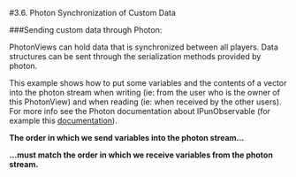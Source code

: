 #3.6. Photon Synchronization of Custom Data

###Sending custom data through Photon:

PhotonViews can hold data that is synchronized between all players.  Data structures can be sent through the serialization methods provided by photon.

This example shows how to put some variables and the contents of a vector into the photon stream when writing (ie: from the user who is the owner of this PhotonView) and when reading (ie: when received by the other users). For more info see the Photon documentation about IPunObservable (for example this [documentation](https://studios.nomoss.co/blog/pun-basics-simple-synchronization/)).

**The order in which we send variables into the photon stream…**

**…must match the order in which we receive variables from the photon stream.**
